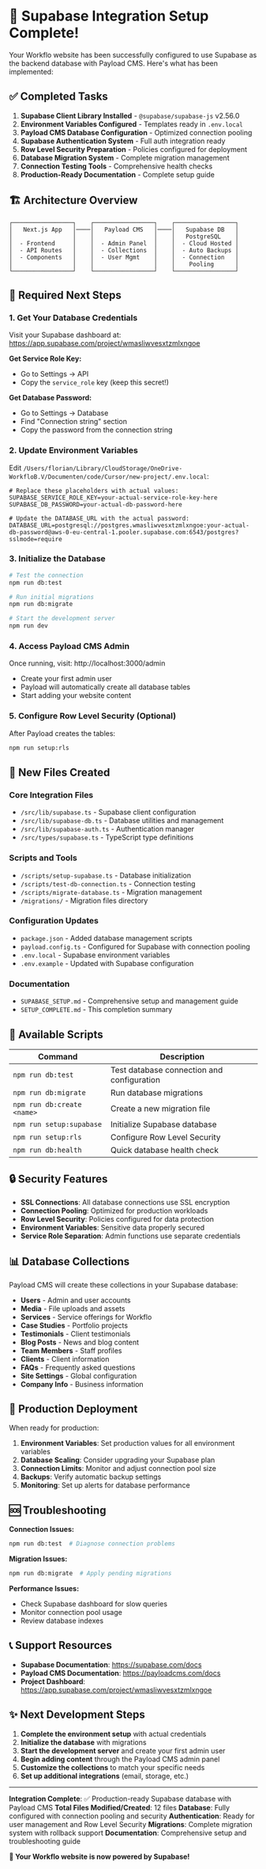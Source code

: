 # 🎉 Supabase Integration Setup Complete!

Your Workflo website has been successfully configured to use Supabase as the backend database with Payload CMS. Here's what has been implemented:

## ✅ Completed Tasks

1. **Supabase Client Library Installed** - `@supabase/supabase-js` v2.56.0
2. **Environment Variables Configured** - Templates ready in `.env.local`
3. **Payload CMS Database Configuration** - Optimized connection pooling
4. **Supabase Authentication System** - Full auth integration ready
5. **Row Level Security Preparation** - Policies configured for deployment
6. **Database Migration System** - Complete migration management
7. **Connection Testing Tools** - Comprehensive health checks
8. **Production-Ready Documentation** - Complete setup guide

## 🏗️ Architecture Overview

```
┌─────────────────┐    ┌─────────────────┐    ┌─────────────────┐
│   Next.js App   │────│   Payload CMS   │────│   Supabase DB   │
│                 │    │                 │    │   PostgreSQL    │
│  - Frontend     │    │  - Admin Panel  │    │  - Cloud Hosted │
│  - API Routes   │    │  - Collections  │    │  - Auto Backups │
│  - Components   │    │  - User Mgmt    │    │  - Connection   │
│                 │    │                 │    │    Pooling      │
└─────────────────┘    └─────────────────┘    └─────────────────┘
```

## 🔑 Required Next Steps

### 1. Get Your Database Credentials

Visit your Supabase dashboard at: https://app.supabase.com/project/wmasliwvesxtzmlxngoe

**Get Service Role Key:**
- Go to Settings → API
- Copy the `service_role` key (keep this secret!)

**Get Database Password:**
- Go to Settings → Database
- Find "Connection string" section
- Copy the password from the connection string

### 2. Update Environment Variables

Edit `/Users/florian/Library/CloudStorage/OneDrive-WorkfloB.V/Documenten/code/Cursor/new-project/.env.local`:

```env
# Replace these placeholders with actual values:
SUPABASE_SERVICE_ROLE_KEY=your-actual-service-role-key-here
SUPABASE_DB_PASSWORD=your-actual-db-password-here

# Update the DATABASE_URL with the actual password:
DATABASE_URL=postgresql://postgres.wmasliwvesxtzmlxngoe:your-actual-db-password@aws-0-eu-central-1.pooler.supabase.com:6543/postgres?sslmode=require
```

### 3. Initialize the Database

```bash
# Test the connection
npm run db:test

# Run initial migrations
npm run db:migrate

# Start the development server
npm run dev
```

### 4. Access Payload CMS Admin

Once running, visit: http://localhost:3000/admin

- Create your first admin user
- Payload will automatically create all database tables
- Start adding your website content

### 5. Configure Row Level Security (Optional)

After Payload creates the tables:

```bash
npm run setup:rls
```

## 📁 New Files Created

### Core Integration Files
- `/src/lib/supabase.ts` - Supabase client configuration
- `/src/lib/supabase-db.ts` - Database utilities and management
- `/src/lib/supabase-auth.ts` - Authentication manager
- `/src/types/supabase.ts` - TypeScript type definitions

### Scripts and Tools
- `/scripts/setup-supabase.ts` - Database initialization
- `/scripts/test-db-connection.ts` - Connection testing
- `/scripts/migrate-database.ts` - Migration management
- `/migrations/` - Migration files directory

### Configuration Updates
- `package.json` - Added database management scripts
- `payload.config.ts` - Configured for Supabase with connection pooling
- `.env.local` - Supabase environment variables
- `.env.example` - Updated with Supabase configuration

### Documentation
- `SUPABASE_SETUP.md` - Comprehensive setup and management guide
- `SETUP_COMPLETE.md` - This completion summary

## 🚀 Available Scripts

| Command | Description |
|---------|-------------|
| `npm run db:test` | Test database connection and configuration |
| `npm run db:migrate` | Run database migrations |
| `npm run db:create <name>` | Create a new migration file |
| `npm run setup:supabase` | Initialize Supabase database |
| `npm run setup:rls` | Configure Row Level Security |
| `npm run db:health` | Quick database health check |

## 🔒 Security Features

- **SSL Connections**: All database connections use SSL encryption
- **Connection Pooling**: Optimized for production workloads
- **Row Level Security**: Policies configured for data protection
- **Environment Variables**: Sensitive data properly secured
- **Service Role Separation**: Admin functions use separate credentials

## 📊 Database Collections

Payload CMS will create these collections in your Supabase database:

- **Users** - Admin and user accounts
- **Media** - File uploads and assets
- **Services** - Service offerings for Workflo
- **Case Studies** - Portfolio projects
- **Testimonials** - Client testimonials
- **Blog Posts** - News and blog content
- **Team Members** - Staff profiles
- **Clients** - Client information
- **FAQs** - Frequently asked questions
- **Site Settings** - Global configuration
- **Company Info** - Business information

## 🎯 Production Deployment

When ready for production:

1. **Environment Variables**: Set production values for all environment variables
2. **Database Scaling**: Consider upgrading your Supabase plan
3. **Connection Limits**: Monitor and adjust connection pool size
4. **Backups**: Verify automatic backup settings
5. **Monitoring**: Set up alerts for database performance

## 🆘 Troubleshooting

**Connection Issues:**
```bash
npm run db:test  # Diagnose connection problems
```

**Migration Issues:**
```bash
npm run db:migrate  # Apply pending migrations
```

**Performance Issues:**
- Check Supabase dashboard for slow queries
- Monitor connection pool usage
- Review database indexes

## 📞 Support Resources

- **Supabase Documentation**: https://supabase.com/docs
- **Payload CMS Documentation**: https://payloadcms.com/docs
- **Project Dashboard**: https://app.supabase.com/project/wmasliwvesxtzmlxngoe

## ✨ Next Development Steps

1. **Complete the environment setup** with actual credentials
2. **Initialize the database** with migrations
3. **Start the development server** and create your first admin user
4. **Begin adding content** through the Payload CMS admin panel
5. **Customize the collections** to match your specific needs
6. **Set up additional integrations** (email, storage, etc.)

---

**Integration Complete**: ✅ Production-ready Supabase database with Payload CMS
**Total Files Modified/Created**: 12 files
**Database**: Fully configured with connection pooling and security
**Authentication**: Ready for user management and Row Level Security
**Migrations**: Complete migration system with rollback support
**Documentation**: Comprehensive setup and troubleshooting guide

**🚀 Your Workflo website is now powered by Supabase!**